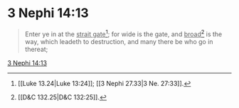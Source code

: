 # 3 Nephi 14:13

> Enter ye in at the <u>strait gate</u>[^a]; for wide is the gate, and <u>broad</u>[^b] is the way, which leadeth to destruction, and many there be who go in thereat;

[3 Nephi 14:13](https://www.churchofjesuschrist.org/study/scriptures/bofm/3-ne/14?lang=eng&id=p13#p13)


[^a]: [[Luke 13.24|Luke 13:24]]; [[3 Nephi 27.33|3 Ne. 27:33]].  
[^b]: [[D&C 132.25|D&C 132:25]].  
